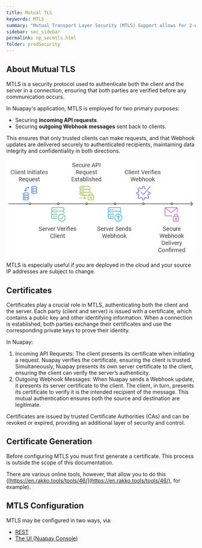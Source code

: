 ```yaml
---
title: Mutual TLS
keywords: MTLS
summary: "Mutual Transport Layer Security (MTLS) Support allows for 2-way authentication between Nuapay and its clients, with both parties authenticating each other at the same time. "
sidebar: sec_sidebar
permalink: np_secmtls.html
folder: prodSecurity
---
```


## About Mutual TLS

MTLS is a security protocol used to authenticate both the client and the server in a connection, ensuring that both parties are verified before any communication occurs.

In Nuapay's application, MTLS is employed for two primary purposes:

* Securing **incoming API requests**.
* Securing **outgoing Webhook messages** sent back to clients.

This ensures that only trusted clients can make requests, and that Webhook updates are delivered securely to authenticated recipients, maintaining data integrity and confidentiality in both directions.


<img src='images/sec_mtls_overview.png'>


MTLS is especially useful if you are deployed in the cloud and your source IP addresses are subject to change.

## Certificates

Certificates play a crucial role in MTLS, authenticating both the client and the server. Each party (client and server) is issued with a certificate, which contains a public key and other identifying information. When a connection is established, both parties exchange their certificates and use the corresponding private keys to prove their identity.

In Nuapay:

1. Incoming API Requests: The client presents its certificate when initiating a request. Nuapay verifies the certificate, ensuring the client is trusted. Simultaneously, Nuapay presents its own server certificate to the client, ensuring the client can verify the server’s authenticity.
1. Outgoing Webhook Messages: When Nuapay sends a Webhook update, it presents its server certificate to the client. The client, in turn, presents its certificate to verify it is the intended recipient of the message. This mutual authentication ensures both the source and destination are legitimate.

Certificates are issued by trusted Certificate Authorities (CAs) and can be revoked or expired, providing an additional layer of security and control.

## Certificate Generation

Before configuring MTLS you must first generate a certificate. This process is outside the scope of this documentation.

There are various online tools, however, that allow you to do this ([https://en.rakko.tools/tools/46/](https://en.rakko.tools/tools/46/), for example). 


## MTLS Configuration

MTLS may be configured in two ways, via:

* [REST](np_secmtlsrest.html)
* [The UI (Nuapay Console)](np_secmtlsui.html)
